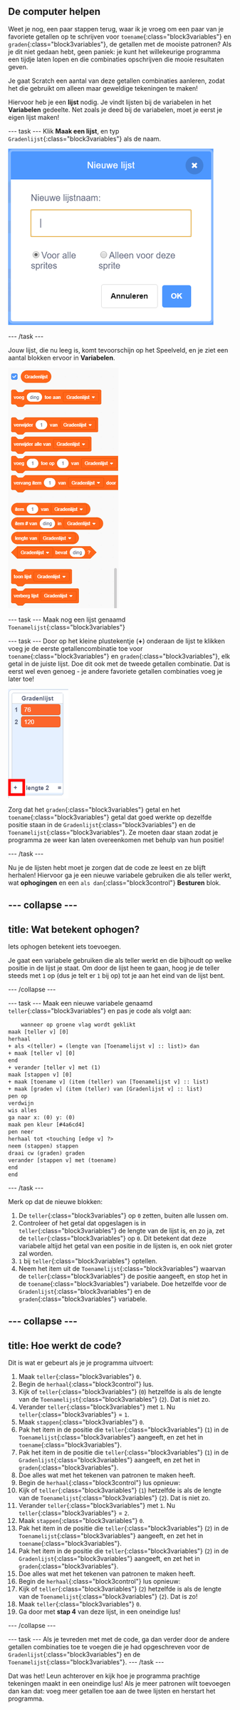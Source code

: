 ## De computer helpen

Weet je nog, een paar stappen terug, waar ik je vroeg om een paar van je favoriete getallen op te schrijven voor `toename`{:class="block3variables"} en `graden`{:class="block3variables"}, de getallen met de mooiste patronen? Als je dit niet gedaan hebt, geen paniek: je kunt het willekeurige programma een tijdje laten lopen en die combinaties opschrijven die mooie resultaten geven.

Je gaat Scratch een aantal van deze getallen combinaties aanleren, zodat het die gebruikt om alleen maar geweldige tekeningen te maken!

Hiervoor heb je een **lijst** nodig. Je vindt lijsten bij de variabelen in het **Variabelen** gedeelte. Net zoals je deed bij de variabelen, moet je eerst je eigen lijst maken!

\--- task \--- Klik **Maak een lijst**, en typ `Gradenlijst`{:class="block3variables"} als de naam.

![](images/makeAList.png)

\--- /task \---

Jouw lijst, die nu leeg is, komt tevoorschijn op het Speelveld, en je ziet een aantal blokken ervoor in **Variabelen**.

![](images/listBlocks.png)

\--- task \--- Maak nog een lijst genaamd `Toenamelijst`{:class="block3variables"}

\--- task \--- Door op het kleine plustekentje (**+**) onderaan de lijst te klikken voeg je de eerste getallencombinatie toe voor `toename`{:class="block3variables"} en `graden`{:class="block3variables"}, elk getal in de juiste lijst. Doe dit ook met de tweede getallen combinatie. Dat is eerst wel even genoeg - je andere favoriete getallen combinaties voeg je later toe!

![](images/helping2.png)

Zorg dat het `graden`{:class="block3variables"} getal en het `toename`{:class="block3variables"} getal dat goed werkte op dezelfde positie staan in de `Gradenlijst`{:class="block3variables"} en de `Toenamelijst`{:class="block3variables"}. Ze moeten daar staan zodat je programma ze weer kan laten overeenkomen met behulp van hun positie!

\--- /task \---

Nu je de lijsten hebt moet je zorgen dat de code ze leest en ze blijft herhalen! Hiervoor ga je een nieuwe variabele gebruiken die als teller werkt, wat **ophogingen** en een `als dan`{:class="block3control"} **Besturen** blok.

## \--- collapse \---

## title: Wat betekent ophogen?

Iets ophogen betekent iets toevoegen.

Je gaat een variabele gebruiken die als teller werkt en die bijhoudt op welke positie in de lijst je staat. Om door de lijst heen te gaan, hoog je de teller steeds met `1` op (dus je telt er `1` bij op) tot je aan het eind van de lijst bent.

\--- /collapse \---

\--- task \--- Maak een nieuwe variabele genaamd `teller`{:class="block3variables"} en pas je code als volgt aan:

```blocks3
    wanneer op groene vlag wordt geklikt
maak [teller v] [0]
herhaal
+ als <(teller) = (lengte van [Toenamelijst v] :: list)> dan
+ maak [teller v] [0]
end
+ verander [teller v] met (1)
maak [stappen v] [0]
+ maak [toename v] (item (teller) van [Toenamelijst v] :: list)
+ maak [graden v] (item (teller) van [Gradenlijst v] :: list)
pen op
verdwijn
wis alles
ga naar x: (0) y: (0)
maak pen kleur [#4a6cd4]
pen neer
herhaal tot <touching [edge v] ?>
neem (stappen) stappen
draai cw (graden) graden
verander [stappen v] met (toename)
end
end
```

\--- /task \---

Merk op dat de nieuwe blokken:

1. De `teller`{:class="block3variables"} op `0` zetten, buiten alle lussen om.
2. Controleer of het getal dat opgeslagen is in `teller`{:class="block3variables"} de lengte van de lijst is, en zo ja, zet de `teller`{:class="block3variables"} op `0`. Dit betekent dat deze variabele altijd het getal van een positie in de lijsten is, en ook niet groter zal worden.
3. `1` bij `teller`{:class="block3variables"} optellen.
4. Neem het item uit de `Toenamelijst`{:class="block3variables"} waarvan de `teller`{:class="block3variables"} de positie aangeeft, en stop het in de `toename`{:class="block3variables"} variabele. Doe hetzelfde voor de `Gradenlijst`{:class="block3variables"} en de `graden`{:class="block3variables"} variabele.

## \--- collapse \---

## title: Hoe werkt de code?

Dit is wat er gebeurt als je je programma uitvoert:

1. Maak `teller`{:class="block3variables"} `0`.
2. Begin de `herhaal`{:class="block3control"} lus.
3. Kijk of `teller`{:class="block3variables"} (`0`) hetzelfde is als de lengte van de `Toenamelijst`{:class="block3variables"} (`2`). Dat is niet zo.
4. Verander `teller`{:class="block3variables"} met `1`. Nu `teller`{:class="block3variables"} = `1`.
5. Maak `stappen`{:class="block3variables"} `0`.
6. Pak het item in de positie die `teller`{:class="block3variables"} (`1`) in de `Toenamelijst`{:class="block3variables"} aangeeft, en zet het in `toename`{:class="block3variables"}.
7. Pak het item in de positie die `teller`{:class="block3variables"} (`1`) in de `Gradenlijst`{:class="block3variables"} aangeeft, en zet het in `graden`{:class="block3variables"}.
8. Doe alles wat met het tekenen van patronen te maken heeft.
9. Begin de `herhaal`{:class="block3control"} lus opnieuw:
10. Kijk of `teller`{:class="block3variables"} (`1`) hetzelfde is als de lengte van de `Toenamelijst`{:class="block3variables"} (`2`). Dat is niet zo.
11. Verander `teller`{:class="block3variables"} met `1`. Nu `teller`{:class="block3variables"} = `2`.
12. Maak `stappen`{:class="block3variables"} `0`.
13. Pak het item in de positie die `teller`{:class="block3variables"} (`2`) in de `Toenamelijst`{:class="block3variables"} aangeeft, en zet het in `toename`{:class="block3variables"}.
14. Pak het item in de positie die `teller`{:class="block3variables"} (`2`) in de `Gradenlijst`{:class="block3variables"} aangeeft, en zet het in `graden`{:class="block3variables"}.
15. Doe alles wat met het tekenen van patronen te maken heeft.
16. Begin de `herhaal`{:class="block3control"} lus opnieuw:
17. Kijk of `teller`{:class="block3variables"} (`2`) hetzelfde is als de lengte van de `Toenamelijst`{:class="block3variables"} (`2`). Dat is zo!
18. Maak `teller`{:class="block3variables"} `0`.
19. Ga door met **stap 4** van deze lijst, in een oneindige lus!

\--- /collapse \---

\--- task \--- Als je tevreden met met de code, ga dan verder door de andere getallen combinaties toe te voegen die je had opgeschreven voor de `Gradenlijst`{:class="block3variables"} en de `Toenamelijst`{:class="block3variables"}. \--- /task \---

Dat was het! Leun achterover en kijk hoe je programma prachtige tekeningen maakt in een oneindige lus! Als je meer patronen wilt toevoegen dan kan dat: voeg meer getallen toe aan de twee lijsten en herstart het programma.